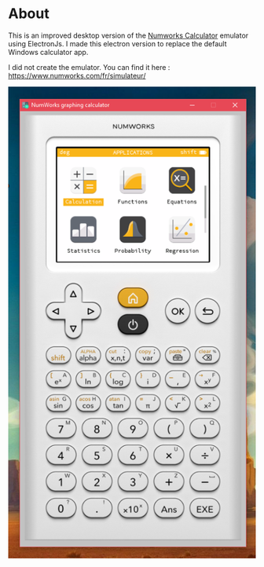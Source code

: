 

# About

This is an improved desktop version of the [Numworks Calculator](https://www.numworks.com/fr/simulateur/) emulator using ElectronJs.
I made this electron version to replace the default Windows calculator app.

I did not create the emulator. 
You can find it here : https://www.numworks.com/fr/simulateur/

![preview](preview1.png)
